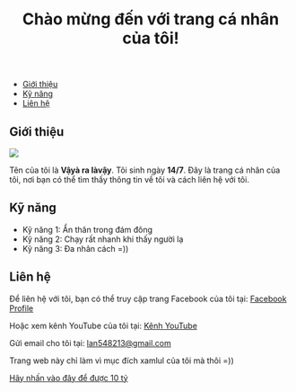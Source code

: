 <!DOCTYPE html>
<html lang="vi">
<head>
    <meta charset="UTF-8">
    <meta name="viewport" content="width=device-width, initial-scale=1.0">
    <title>Trang Cá Nhân</title>
    <link rel="stylesheet" href="styles.css">
</head>
<body>
    <header>
        <h1>Chào mừng đến với trang cá nhân của tôi!</h1>
    </header>
    <nav>
        <ul>
            <li><a href="#about">Giới thiệu</a></li>
            <li><a href="#skills">Kỹ năng</a></li>
            <li><a href="#contact">Liên hệ</a></li>
        </ul>
    </nav>
    <section id="about">
        <h2>Giới thiệu</h2>
        <img src="https://encrypted-tbn0.gstatic.com/images?q=tbn:ANd9GcSaDBMJcrn_H6HHE22iXl5RZHyA3kPD7TWXUA&s">
        </a>
        <p>Tên của tôi là <strong>Vậyà ra làvậy</strong>. Tôi sinh ngày <strong>14/7</strong>. Đây là trang cá nhân của tôi, nơi bạn có thể tìm thấy thông tin về tôi và cách liên hệ với tôi.</p>
    </section>
    <section id="skills">
        <h2>Kỹ năng</h2>
        <ul>
            <li>Kỹ năng 1: Ẩn thân trong đám đông</li>
            <li>Kỹ năng 2: Chạy rất nhanh khi thấy người lạ</li>
            <li>Kỹ năng 3: Đa nhân cách =))</li>
        </ul>
    </section>
    <section id="contact">
        <h2>Liên hệ</h2>
        <p>Để liên hệ với tôi, bạn có thể truy cập trang Facebook của tôi tại: <a href="https://www.facebook.com/profile.php?id=61558565157935" target="_blank">Facebook Profile</a></p>
        <p>Hoặc xem kênh YouTube của tôi tại: <a href="https://www.youtube.com/@nguyenhuasang/featured" target="_blank">Kênh YouTube</a></p>
        <p>Gửi email cho tôi tại: <a href="mailto:lan548213@gmail.com">lan548213@gmail.com</a></p>
    </section>
    <footer>
        <p>Trang web này chỉ làm vì mục đích xamlul của tôi mà thôi =))</p>
        <p><a href="https://www.google.com/url?sa=i&url=https%3A%2F%2Fwww.youtube.com%2Fwatch%3Fv%3DdQw4w9WgXcQ&psig=AOvVaw3x4IohDfCNyD9Vxktvxeuy&ust=1722650391346000&source=images&cd=vfe&opi=89978449&ved=0CBEQjRxqFwoTCNjK6vaa1YcDFQAAAAAdAAAAABAE" target="_blank">Hãy nhấn vào đây để được 10 tỷ</a></p>
    </footer>
</body>
</html>
